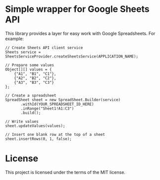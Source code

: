 # Simple wrapper for Google Sheets API
 This library provides a layer for easy work with Google Spreadsheets. For example:
 
```
// Create Sheets API client service
Sheets service = SheetsServiceProvider.createSheetsService(APPLICATION_NAME);

// Prepare some values 
Object[][] values = {
    {"A1", "B1", "C1"},
    {"A2", "B2", "C2"},
    {"A3", "B3", "C3"}
};

// Create a spreadsheet 
SpreadSheet sheet = new SpreadSheet.Builder(service)
       .withId(YOUR_SPREADSHEET_ID_HERE)
       .inRange("Sheet1!A1:C3")
       .build();

// Write values
sheet.updateValues(values);

// Insert one blank row at the top of a sheet       
sheet.insertRows(0, 1, false);        
```
# License
This project is licensed under the terms of the MIT license.